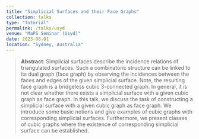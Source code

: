 ```yaml
---
title: "Simplicial Surfaces and their Face Graphs"
collection: talks
type: "Tutorial"
permalink: /talks/usyd
venue: "MaPS Seminar (Usyd)"
date: 2023-08-01
location: "Sydney, Australia"
---
```


> __Abstract__: Simplicial surfaces describe the incidence relations of triangulated surfaces. Such a combinatoric
> structure can be linked to its dual graph (face graph) by observing the incidences between the faces and edges 
> of the given simplicial surface. Note, the resulting face graph is a bridgeless cubic 3-connected graph. In 
> general, it is not clear whether there exists a simplicial surface with a given cubic graph as face graph. In
> this talk, we discuss the task of constructing a simplicial surface with a given cubic graph as face graph. We
> introduce some basic notions and give examples of cubic graphs with corresponding simplicial surfaces. 
> Furthermore, we present classes of cubic graphs where the existence of corresponding simplicial surface
> can be established.
